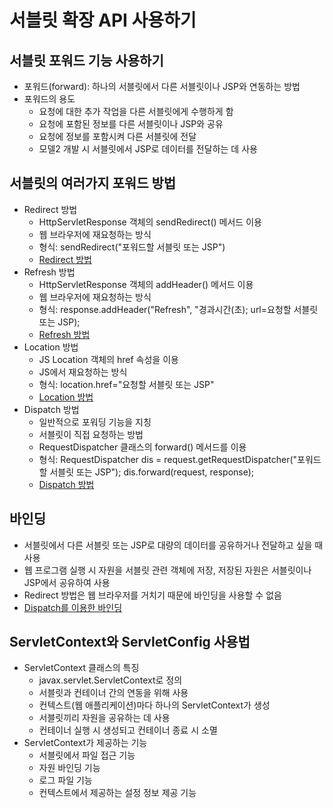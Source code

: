 # 서블릿 확장 API 사용하기

## 서블릿 포워드 기능 사용하기

- 포워드(forward): 하나의 서블릿에서 다른 서블릿이나 JSP와 연동하는 방법
- 포워드의 용도
  - 요청에 대한 추가 작업을 다른 서블릿에게 수행하게 함
  - 요청에 포함된 정보를 다른 서블릿이나 JSP와 공유
  - 요청에 정보를 포함시켜 다른 서블릿에 전달
  - 모델2 개발 시 서블릿에서 JSP로 데이터를 전달하는 데 사용

## 서블릿의 여러가지 포워드 방법

- Redirect 방법
  - HttpServletResponse 객체의 sendRedirect() 메서드 이용
  - 웹 브라우저에 재요청하는 방식
  - 형식: sendRedirect("포워드할 서블릿 또는 JSP")
  - [Redirect 방법](chapter8/pro08/src/sec01/ex01/FirstServlet.java)
- Refresh 방법
  - HttpServletResponse 객체의 addHeader() 메서드 이용
  - 웹 브라우저에 재요청하는 방식
  - 형식: response.addHeader("Refresh", "경과시간(초); url=요청할 서블릿 또는 JSP);
  - [Refresh 방법](chapter8/pro08/src/sec01/ex02/FirstServlet.java)
- Location 방법
  - JS Location 객체의 href 속성을 이용
  - JS에서 재요청하는 방식
  - 형식: location.href="요청할 서블릿 또는 JSP"
  - [Location 방법](chapter8/pro08/src/sec01/ex03/FirstServlet.java)
- Dispatch 방법
  - 일반적으로 포워딩 기능을 지칭
  - 서블릿이 직접 요청하는 방법
  - RequestDispatcher 클래스의 forward() 메서드를 이용
  - 형식: RequestDispatcher dis = request.getRequestDispatcher("포워드할 서블릿 또는 JSP"); dis.forward(request, response);
  - [Dispatch 방법](chapter8/pro08/src/sec03/ex01/FirstServlet.java)

## 바인딩

- 서블릿에서 다른 서블릿 또는 JSP로 대량의 데이터를 공유하거나 전달하고 싶을 때 사용
- 웹 프로그램 실행 시 자원을 서블릿 관련 객체에 저장, 저장된 자원은 서블릿이나 JSP에서 공유하여 사용
- Redirect 방법은 웹 브라우저를 거치기 때문에 바인딩을 사용할 수 없음
- [Dispatch를 이용한 바인딩](chapter8/pro08/src/sec04/ex02/FirstServlet.java)

## ServletContext와 ServletConfig 사용법

- ServletContext 클래스의 특징
  - javax.servlet.ServletContext로 정의
  - 서블릿과 컨테이너 간의 연동을 위해 사용
  - 컨텍스트(웹 애플리케이션)마다 하나의 ServletContext가 생성
  - 서블릿끼리 자원을 공유하는 데 사용
  - 컨테이너 실행 시 생성되고 컨테이너 종료 시 소멸
- ServletContext가 제공하는 기능
  - 서블릿에서 파일 접근 기능
  - 자원 바인딩 기능
  - 로그 파일 기능
  - 컨텍스트에서 제공하는 설정 정보 제공 기능
